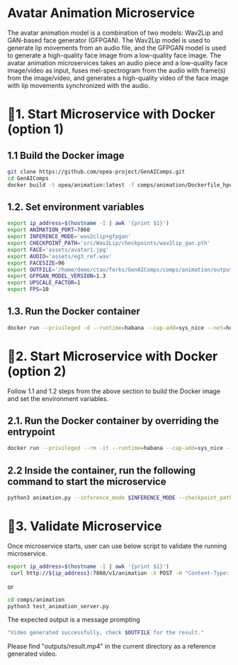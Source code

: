 # Avatar Animation Microservice
The avatar animation model is a combination of two models: Wav2Lip and GAN-based face generator (GFPGAN). The Wav2Lip model is used to generate lip movements from an audio file, and the GFPGAN model is used to generate a high-quality face image from a low-quality face image. The avatar animation microservices takes an audio piece and a low-quality face image/video as input, fuses mel-spectrogram from the audio with frame(s) from the image/video, and generates a high-quality video of the face image with lip movements synchronized with the audio.


# 🚀1. Start Microservice with Docker (option 1)
## 1.1 Build the Docker image
```bash
git clone https://github.com/opea-project/GenAIComps.git
cd GenAIComps
docker build -t opea/animation:latest -f comps/animation/Dockerfile_hpu .
```

## 1.2. Set environment variables
```bash
export ip_address=$(hostname -I | awk '{print $1}')
export ANIMATION_PORT=7860 
export INFERENCE_MODE='wav2clip+gfpgan'
export CHECKPOINT_PATH='src/Wav2Lip/checkpoints/wav2lip_gan.pth'
export FACE='assets/avatar1.jpg'
export AUDIO='assets/eg3_ref.wav'
export FACESIZE=96
export OUTFILE='/home/demo/ctao/forks/GenAIComps/comps/animation/outputs/result.mp4'
export GFPGAN_MODEL_VERSION=1.3
export UPSCALE_FACTOR=1
export FPS=10
```

## 1.3. Run the Docker container
<!-- docker run --privileged --rm -itd -->
```bash
docker run --privileged -d --runtime=habana --cap-add=sys_nice --net=host --ipc=host --name "animation-service" -v /var/run/docker.sock:/var/run/docker.sock -v /usr/bin/docker:/usr/bin/docker -v $(pwd):$(pwd) -w /home/user/comps/animation -e HABANA_VISIBLE_DEVICES="3" -e OMPI_MCA_btl_vader_single_copy_mechanism=none -e PYTHON=/usr/bin/python3.10 -e INFERENCE_MODE=$INFERENCE_MODE -e CHECKPOINT_PATH=$CHECKPOINT_PATH -e FACE=$FACE -e AUDIO=$AUDIO -e FACESIZE=$FACESIZE -e OUTFILE=$OUTFILE -e GFPGAN_MODEL_VERSION=$GFPGAN_MODEL_VERSION -e UPSCALE_FACTOR=$UPSCALE_FACTOR -e FPS=$FPS -e ANIMATION_PORT=$ANIMATION_PORT opea/animation:latest
```


# 🚀2. Start Microservice with Docker (option 2)
Follow 1.1 and 1.2 steps from the above section to build the Docker image and set the environment variables.  
## 2.1. Run the Docker container by overriding the entrypoint
```bash
docker run --privileged --rm -it --runtime=habana --cap-add=sys_nice --net=host --ipc=host --name "animation-service" -v /var/run/docker.sock:/var/run/docker.sock -v /usr/bin/docker:/usr/bin/docker -v $(pwd):$(pwd) -w /home/user/comps/animation -e HABANA_VISIBLE_DEVICES="3" -e OMPI_MCA_btl_vader_single_copy_mechanism=none -e PYTHON=/usr/bin/python3.10 -e INFERENCE_MODE=$INFERENCE_MODE -e CHECKPOINT_PATH=$CHECKPOINT_PATH -e FACE=$FACE -e AUDIO=$AUDIO -e FACESIZE=$FACESIZE -e OUTFILE=$OUTFILE -e GFPGAN_MODEL_VERSION=$GFPGAN_MODEL_VERSION -e UPSCALE_FACTOR=$UPSCALE_FACTOR -e FPS=$FPS -e ANIMATION_PORT=$ANIMATION_PORT --entrypoint /bin/bash opea/animation:latest
```

## 2.2 Inside the container, run the following command to start the microservice
```bash
python3 animation.py --inference_mode $INFERENCE_MODE --checkpoint_path $CHECKPOINT_PATH --face $FACE --audio $AUDIO --outfile $OUTFILE --img_size $FACESIZE -v $GFPGAN_MODEL_VERSION -s $UPSCALE_FACTOR --fps $FPS --only_center_face --bg_upsampler None
```


# 🚀3. Validate Microservice
Once microservice starts, user can use below script to validate the running microservice.  
```bash
export ip_address=$(hostname -I | awk '{print $1}')
 curl http://${ip_address}:7860/v1/animation -X POST -H "Content-Type: application/json" -d '{"image":"", "audio":""}'
```
or  
```bash
cd comps/animation
python3 test_animation_server.py
```
The expected output is a message prompting  
```bash
"Video generated successfully, check $OUTFILE for the result."
```
Please find "outputs/result.mp4" in the current directory as a reference generated video.
